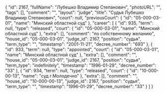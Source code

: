 {
    "id": 2167,
    "fullName": "Лубешко Владимир Степанович",
    "photoURL": "",
    "tags": [],
    "comment": "",
    "layout": "judge",
    "title": "Судья Лубешко Владимир Степанович",
    "court": null,
    "previousCourt": {
        "id": "05-000-03-01",
        "name": "Минский областной суд"
    },
    "career": [
        {
            "id": 935,
            "term": null,
            "type": "released",
            "court": {
                "id": "05-000-03-01",
                "name": "Минский областной суд"
            },
            "extra": [],
            "comment": "по собственному желанию",
            "house_id": "05-000-03-01",
            "judge_id": 2167,
            "position": "судья",
            "term_type": "",
            "timestamp": "2001-11-21",
            "decree_number": "693"
        },
        {
            "id": 933,
            "term": null,
            "type": "appointed",
            "court": {
                "id": "05-000-03-01",
                "name": "Минский областной суд"
            },
            "extra": [],
            "comment": "",
            "house_id": "05-000-03-01",
            "judge_id": 2167,
            "position": "судья",
            "term_type": "indefinitely",
            "timestamp": "1996-01-29",
            "decree_number": "33"
        },
        {
            "id": 934,
            "term": null,
            "type": "released",
            "court": {
                "id": "10-000-00-13",
                "name": "суд г.Молодечно"
            },
            "extra": [],
            "comment": "",
            "house_id": "10-000-00-13",
            "judge_id": 2167,
            "position": "судья",
            "term_type": "",
            "timestamp": "1996-01-29",
            "decree_number": "33"
        }
    ]
}